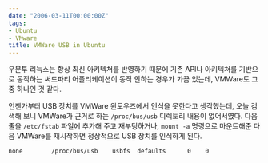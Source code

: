 ```yaml
---
date: "2006-03-11T00:00:00Z"
tags:
- Ubuntu
- VMware
title: VMWare USB in Ubuntu
---
```


우분투 리눅스는 항상 최신 아키텍쳐를 반영하기 때문에 기존 API나 아키텍쳐를 기반으로 동작하는 써드파티 어플리케이션이 동작 안하는 경우가 가끔 있는데, VMWare도 그 중 하나인 것 같다.

언젠가부터 USB 장치를 VMWare 윈도우즈에서 인식을 못한다고 생각했는데, 오늘 검색해 보니 VMWare가 근거로 하는 `/proc/bus/usb` 디렉토리 내용이 없어서였다. 다음 줄을 `/etc/fstab` 파일에 추가해 주고 재부팅하거나, `mount -a` 명령으로 마운트해준 다음 VMWare를 재시작하면 정상적으로 USB 장치를 인식하게 된다.

    none        /proc/bus/usb    usbfs  defaults      0    0
